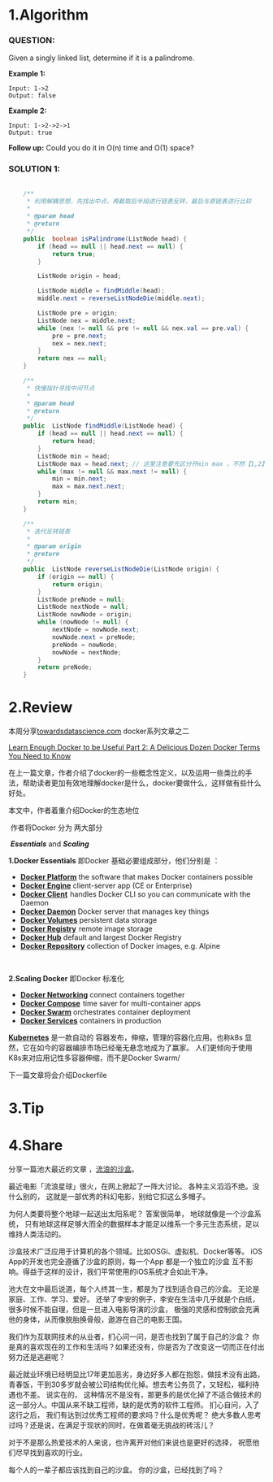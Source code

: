 # 1.Algorithm



### QUESTION:

Given a singly linked list, determine if it is a palindrome.

**Example 1:**

```
Input: 1->2
Output: false
```

**Example 2:**

```
Input: 1->2->2->1
Output: true
```

**Follow up:**
Could you do it in O(n) time and O(1) space?





### SOLUTION 1: 



```java
	
 	/**
     * 利用解耦思想，先找出中点，再截取后半段进行链表反转，最后与原链表进行比较
     *
     * @param head
     * @return 
     */
	public  boolean isPalindrome(ListNode head) {
        if (head == null || head.next == null) {
            return true;
        }

        ListNode origin = head;

        ListNode middle = findMiddle(head);
        middle.next = reverseListNodeDie(middle.next);

        ListNode pre = origin;
        ListNode nex = middle.next;
        while (nex != null && pre != null && nex.val == pre.val) {
            pre = pre.next;
            nex = nex.next;
        }
        return nex == null;
    }

    /**
     * 快慢指针寻找中间节点
     *
     * @param head
     * @return
     */
    public  ListNode findMiddle(ListNode head) {
        if (head == null || head.next == null) {
            return head;
        }
        ListNode min = head;
        ListNode max = head.next; // 这里注意要先区分开min max ，不然【1,2】这种情况会走两次while，造成中点变成2
        while (max != null && max.next != null) {
            min = min.next;
            max = max.next.next;
        }
        return min;
    }

    /**
     * 迭代反转链表
     *
     * @param origin
     * @return
     */
    public  ListNode reverseListNodeDie(ListNode origin) {
        if (origin == null) {
            return origin;
        }
        ListNode preNode = null;
        ListNode nextNode = null;
        ListNode nowNode = origin;
        while (nowNode != null) {
            nextNode = nowNode.next;
            nowNode.next = preNode;
            preNode = nowNode;
            nowNode = nextNode;
        }
        return preNode;
    }

```





# 2.Review

本周分享[towardsdatascience.com]()  docker系列文章之二

[Learn Enough Docker to be Useful      Part 2: A Delicious Dozen Docker Terms You Need to Know](https://towardsdatascience.com/learn-enough-docker-to-be-useful-1c40ea269fa8)



在上一篇文章，作者介绍了docker的一些概念性定义，以及运用一些类比的手法，帮助读者更加有效地理解docker是什么，docker要做什么，这样做有些什么好处。



本文中，作者着重介绍Docker的生态地位

​	作者将Docker 分为 两大部分   

​	***Essentials*** and ***Scaling***



**1.Docker Essentials**      即Docker 基础必要组成部分，他们分别是 ：

- [**Docker Platform**](https://docs.docker.com/engine/docker-overview/#the-docker-platform)    the software that makes Docker containers possible
- [**Docker Engine**](https://www.docker.com/products/docker-engine)       client-server app (CE or Enterprise)
- [**Docker Client**](https://docs.docker.com/engine/docker-overview/)          handles Docker CLI so you can communicate with the Daemon
- [**Docker Daemon**](https://docs.docker.com/engine/docker-overview/)     Docker server that manages key things
- [**Docker Volumes**](https://docs.docker.com/storage/volumes/)     persistent data storage
- [**Docker Registry**](https://hub.docker.com/)       remote image storage
- [**Docker Hub**](https://hub.docker.com/)              default and largest Docker Registry
- [**Docker Repository**](https://docs.docker.com/docker-hub/repos/)   collection of Docker images, e.g. Alpine

​	

**2.Scaling Docker**  即Docker 标准化

- [**Docker Networking**](https://docs.docker.com/engine/tutorials/networkingcontainers/)            connect containers together
- [**Docker Compose**](https://docs.docker.com/compose/)               time saver for multi-container apps
- [**Docker Swarm**](https://docs.docker.com/engine/swarm/)                 orchestrates container deployment
- [**Docker Services**](https://docs.docker.com/get-started/part3/#introduction)           containers in production

[**Kubernetes**](https://kubernetes.io/)   是一款自动的 容器发布，伸缩，管理的容器化应用。也称k8s  显然，它在如今的容器编排市场已经毫无悬念地成为了赢家。 人们更倾向于使用K8s来对应用记性多容器伸缩，而不是Docker Swarm/

下一篇文章将会介绍Dockerfile

# 3.Tip	



# 4.Share

分享一篇池大最近的文章 ，[流浪的沙盒](https://mp.weixin.qq.com/s/pBp4Cc4e1-Ow5Gg10PfaAw)。

最近电影「流浪星球」很火，在网上掀起了一阵大讨论。 各种主义滔滔不绝。没什么别的， 这就是一部优秀的科幻电影，别给它扣这么多帽子。

为何人类要将整个地球一起送出太阳系呢？ 答案很简单， 地球就像是一个沙盒系统， 只有地球这样足够大而全的数据样本才能足以维系一个多元生态系统，足以维持人类活动的。

沙盒技术广泛应用于计算机的各个领域。比如OSGi、虚拟机、Docker等等。 	iOS App的开发也完全遵循了沙盒的原则，每一个App 都是一个独立的沙盒  互不影响。得益于这样的设计，我们平常使用的iOS系统才会如此干净。

池大在文中最后说道，每个人终其一生，都是为了找到适合自己的沙盒。  无论是家庭、工作、学习、爱好。  还举了李安的例子，李安在生活中几乎就是个白纸，很多时候不能自理，但是一旦进入电影导演的沙盒， 极强的灵感和控制欲会充满他的身体，从而像脱胎换骨般，遨游在自己的电影王国。

我们作为互联网技术的从业者，扪心问一问，是否也找到了属于自己的沙盒？ 你是真的喜欢现在的工作和生活吗？如果还没有，你是否为了改变这一切而正在付出努力还是逃避呢？ 

最近就业环境已经明显比17年更加恶劣，身边好多人都在抱怨，做技术没有出路，青春饭，干到30多岁就会被公司结构优化掉。想去考公务员了，又轻松，福利待遇也不差。       说实在的， 这种情况不是没有，那更多的是优化掉了不适合做技术的这一部分人。中国从来不缺工程师，缺的是优秀的软件工程师。 扪心自问，入了这行之后， 我们有达到过优秀工程师的要求吗？什么是优秀呢？ 绝大多数人思考过吗？还是说，在满足于现状的同时，在做着毫无挑战的砖活儿？

对于不是那么热爱技术的人来说，也许离开对他们来说也是更好的选择， 祝愿他们尽早找到喜欢的行业。

每个人的一辈子都应该找到自己的沙盒。 你的沙盒，已经找到了吗？





